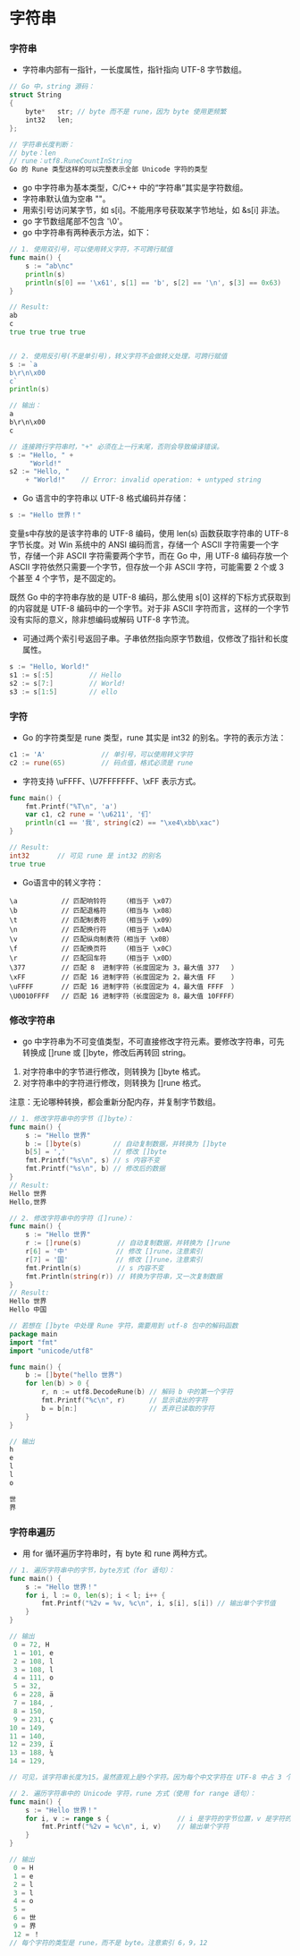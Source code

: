 
字符串
=========

### 字符串

- 字符串内部有一指针，一长度属性，指针指向 UTF-8 字节数组。

```c
// Go 中，string 源码：
struct String
{
    byte*   str; // byte 而不是 rune，因为 byte 使用更频繁
    int32   len;
};

// 字符串长度判断：
// byte：len
// rune：utf8.RuneCountInString
Go 的 Rune 类型这样的可以完整表示全部 Unicode 字符的类型
```
- go 中字符串为基本类型，C/C++ 中的“字符串”其实是字符数组。
- 字符串默认值为空串 ""。
- 用索引号访问某字节，如 s[i]。不能用序号获取某字节地址，如 &s[i] 非法。
- go 字节数组尾部不包含 '\0'。
- go 中字符串有两种表示方法，如下：

```go
// 1. 使用双引号，可以使用转义字符，不可跨行赋值
func main() {
    s := "ab\nc"
    println(s)
	println(s[0] == '\x61', s[1] == 'b', s[2] == '\n', s[3] == 0x63)
}

// Result:
ab
c
true true true true


// 2. 使用反引号(不是单引号)，转义字符不会做转义处理，可跨行赋值
s := `a
b\r\n\x00
c`
println(s)

// 输出：
a
b\r\n\x00
c

// 连接跨行字符串时，"+" 必须在上一行末尾，否则会导致编译错误。
s := "Hello, " +
     "World!"
s2 := "Hello, "
    + "World!"    // Error: invalid operation: + untyped string

```

- Go 语言中的字符串以 UTF-8 格式编码并存储：

```go
s := "Hello 世界！"
```

变量s中存放的是该字符串的 UTF-8 编码，使用 len(s) 函数获取字符串的 UTF-8 字节长度。对 Win 系统中的 ANSI 编码而言，存储一个 ASCII 字符需要一个字节，存储一个非 ASCII 字符需要两个字节，而在 Go 中，用 UTF-8 编码存放一个 ASCII 字符依然只需要一个字节，但存放一个非 ASCII 字符，可能需要 2 个或 3 个甚至 4 个字节，是不固定的。

既然 Go 中的字符串存放的是 UTF-8 编码，那么使用 s[0] 这样的下标方式获取到的内容就是 UTF-8 编码中的一个字节。对于非 ASCII 字符而言，这样的一个字节没有实际的意义，除非想编码或解码 UTF-8 字节流。

- 可通过两个索引号返回子串。子串依然指向原字节数组，仅修改了指针和长度属性。

```go
s := "Hello, World!"
s1 := s[:5]         // Hello
s2 := s[7:]         // World!
s3 := s[1:5]        // ello
```

### 字符

- Go 的字符类型是 rune 类型，rune 其实是 int32 的别名。字符的表示方法：

```go
c1 := 'A'              // 单引号，可以使用转义字符
c2 := rune(65)         // 码点值，格式必须是 rune
```

- 字符支持 \uFFFF、\U7FFFFFFF、\xFF 表示方式。

```go
func main() {
    fmt.Printf("%T\n", 'a')
    var c1, c2 rune = '\u6211', '们'
    println(c1 == '我', string(c2) == "\xe4\xbb\xac")
}

// Result:
int32       // 可见 rune 是 int32 的别名
true true
```

- Go语言中的转义字符：

```
\a           // 匹配响铃符    （相当于 \x07）
\b           // 匹配退格符    （相当与 \x08）
\t           // 匹配制表符    （相当于 \x09）
\n           // 匹配换行符    （相当于 \x0A）
\v           // 匹配纵向制表符（相当于 \x0B）
\f           // 匹配换页符    （相当于 \x0C）
\r           // 匹配回车符    （相当于 \x0D）
\377         // 匹配 8  进制字符（长度固定为 3，最大值 377   ）
\xFF         // 匹配 16 进制字符（长度固定为 2，最大值 FF    ）
\uFFFF       // 匹配 16 进制字符（长度固定为 4，最大值 FFFF  ）
\U0010FFFF   // 匹配 16 进制字符（长度固定为 8，最大值 10FFFF）
```

### 修改字符串

- go 中字符串为不可变值类型，不可直接修改字符元素。要修改字符串，可先转换成 []rune 或 []byte，修改后再转回 string。

1. 对字符串中的字节进行修改，则转换为 []byte 格式。
2. 对字符串中的字符进行修改，则转换为 []rune 格式。

注意：无论哪种转换，都会重新分配内存，并复制字节数组。

```go
// 1. 修改字符串中的字节（[]byte）：
func main() {
	s := "Hello 世界"
	b := []byte(s)        // 自动复制数据，并转换为 []byte
	b[5] = ','            // 修改 []byte
	fmt.Printf("%s\n", s) // s 内容不变
	fmt.Printf("%s\n", b) // 修改后的数据
}
// Result:
Hello 世界
Hello,世界

// 2. 修改字符串中的字符（[]rune）：
func main() {
	s := "Hello 世界"
	r := []rune(s)         // 自动复制数据，并转换为 []rune
	r[6] = '中'            // 修改 []rune，注意索引
	r[7] = '国'            // 修改 []rune，注意索引
	fmt.Println(s)         // s 内容不变
	fmt.Println(string(r)) // 转换为字符串，又一次复制数据
}
// Result:
Hello 世界
Hello 中国

// 若想在 []byte 中处理 Rune 字符，需要用到 utf-8 包中的解码函数
package main
import "fmt"
import "unicode/utf8"

func main() {
	b := []byte("hello 世界")
	for len(b) > 0 {
		r, n := utf8.DecodeRune(b) // 解码 b 中的第一个字符
		fmt.Printf("%c\n", r)      // 显示读出的字符
		b = b[n:]                  // 丢弃已读取的字符
	}
}

// 输出
h
e
l
l
o

世
界

```

### 字符串遍历

- 用 for 循环遍历字符串时，有 byte 和 rune 两种方式。

```go
// 1. 遍历字符串中的字节，byte方式（for 语句）：
func main() {
	s := "Hello 世界！"
	for i, l := 0, len(s); i < l; i++ {
		fmt.Printf("%2v = %v, %c\n", i, s[i], s[i]) // 输出单个字节值
	}
}

// 输出
 0 = 72, H
 1 = 101, e
 2 = 108, l
 3 = 108, l
 4 = 111, o
 5 = 32,  
 6 = 228, ä
 7 = 184, ¸
 8 = 150, 
 9 = 231, ç
10 = 149, 
11 = 140, 
12 = 239, ï
13 = 188, ¼
14 = 129, 

// 可见，该字符串长度为15。虽然直观上是9个字符。因为每个中文字符在 UTF-8 中占 3 个字节，而不是 1 个字节

// 2. 遍历字符串中的 Unicode 字符，rune 方式（使用 for range 语句）：
func main() {
	s := "Hello 世界！"
	for i, v := range s {                 // i 是字符的字节位置，v 是字符的拷贝
		fmt.Printf("%2v = %c\n", i, v)    // 输出单个字符
	}
}

// 输出
 0 = H
 1 = e
 2 = l
 3 = l
 4 = o
 5 =  
 6 = 世
 9 = 界
 12 = ！
// 每个字符的类型是 rune，而不是 byte。注意索引 6，9，12
```
